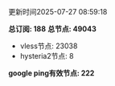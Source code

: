 更新时间2025-07-27 08:59:18

**总订阅: 188**
**总节点: 49043**
- vless节点: 23038
- hysteria2节点: 8

**google ping有效节点: 222**
